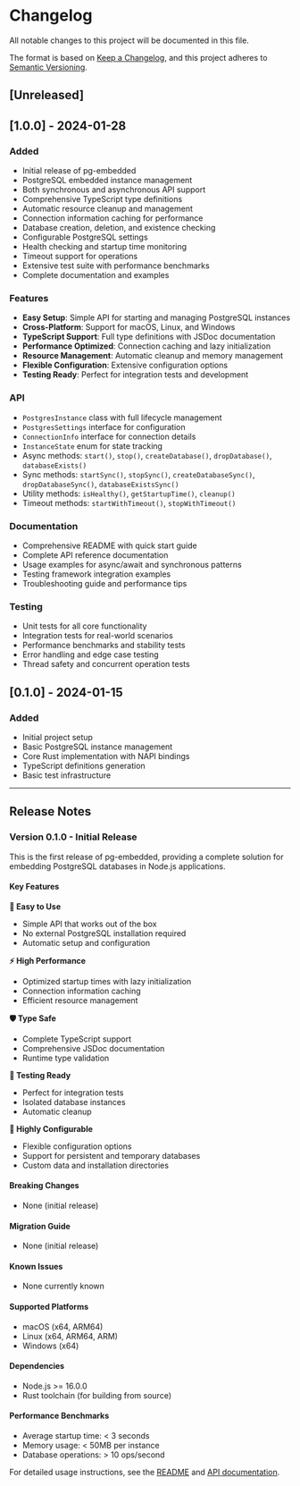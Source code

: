 # Changelog

All notable changes to this project will be documented in this file.

The format is based on [Keep a Changelog](https://keepachangelog.com/en/1.0.0/),
and this project adheres to [Semantic Versioning](https://semver.org/spec/v2.0.0.html).

## [Unreleased]

## [1.0.0] - 2024-01-28

### Added

- Initial release of pg-embedded
- PostgreSQL embedded instance management
- Both synchronous and asynchronous API support
- Comprehensive TypeScript type definitions
- Automatic resource cleanup and management
- Connection information caching for performance
- Database creation, deletion, and existence checking
- Configurable PostgreSQL settings
- Health checking and startup time monitoring
- Timeout support for operations
- Extensive test suite with performance benchmarks
- Complete documentation and examples

### Features

- **Easy Setup**: Simple API for starting and managing PostgreSQL instances
- **Cross-Platform**: Support for macOS, Linux, and Windows
- **TypeScript Support**: Full type definitions with JSDoc documentation
- **Performance Optimized**: Connection caching and lazy initialization
- **Resource Management**: Automatic cleanup and memory management
- **Flexible Configuration**: Extensive configuration options
- **Testing Ready**: Perfect for integration tests and development

### API

- `PostgresInstance` class with full lifecycle management
- `PostgresSettings` interface for configuration
- `ConnectionInfo` interface for connection details
- `InstanceState` enum for state tracking
- Async methods: `start()`, `stop()`, `createDatabase()`, `dropDatabase()`, `databaseExists()`
- Sync methods: `startSync()`, `stopSync()`, `createDatabaseSync()`, `dropDatabaseSync()`, `databaseExistsSync()`
- Utility methods: `isHealthy()`, `getStartupTime()`, `cleanup()`
- Timeout methods: `startWithTimeout()`, `stopWithTimeout()`

### Documentation

- Comprehensive README with quick start guide
- Complete API reference documentation
- Usage examples for async/await and synchronous patterns
- Testing framework integration examples
- Troubleshooting guide and performance tips

### Testing

- Unit tests for all core functionality
- Integration tests for real-world scenarios
- Performance benchmarks and stability tests
- Error handling and edge case testing
- Thread safety and concurrent operation tests

## [0.1.0] - 2024-01-15

### Added

- Initial project setup
- Basic PostgreSQL instance management
- Core Rust implementation with NAPI bindings
- TypeScript definitions generation
- Basic test infrastructure

---

## Release Notes

### Version 0.1.0 - Initial Release

This is the first release of pg-embedded, providing a complete solution for embedding PostgreSQL databases in Node.js applications.

#### Key Features

**🚀 Easy to Use**

- Simple API that works out of the box
- No external PostgreSQL installation required
- Automatic setup and configuration

**⚡ High Performance**

- Optimized startup times with lazy initialization
- Connection information caching
- Efficient resource management

**🛡️ Type Safe**

- Complete TypeScript support
- Comprehensive JSDoc documentation
- Runtime type validation

**🧪 Testing Ready**

- Perfect for integration tests
- Isolated database instances
- Automatic cleanup

**🔧 Highly Configurable**

- Flexible configuration options
- Support for persistent and temporary databases
- Custom data and installation directories

#### Breaking Changes

- None (initial release)

#### Migration Guide

- None (initial release)

#### Known Issues

- None currently known

#### Supported Platforms

- macOS (x64, ARM64)
- Linux (x64, ARM64, ARM)
- Windows (x64)

#### Dependencies

- Node.js >= 16.0.0
- Rust toolchain (for building from source)

#### Performance Benchmarks

- Average startup time: < 3 seconds
- Memory usage: < 50MB per instance
- Database operations: > 10 ops/second

For detailed usage instructions, see the [README](README.md) and [API documentation](API.md).
